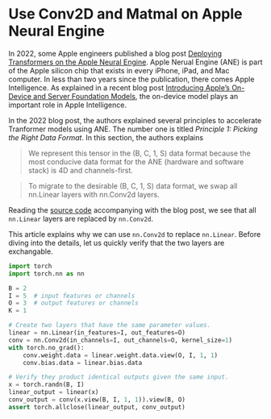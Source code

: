 # Use Conv2D and Matmal on Apple Neural Engine

In 2022, some Apple engineers published a blog post [Deploying Transformers on the Apple Neural Engine](https://machinelearning.apple.com/research/neural-engine-transformers).  Apple Nerual Engine (ANE) is part of the Apple silicon chip that exists in every iPhone, iPad, and Mac computer.  In less than two years since the publication, there comes Apple Intelligence.  As explained in a recent blog post [Introducing Apple’s On-Device and Server Foundation Models](https://machinelearning.apple.com/research/introducing-apple-foundation-models), the on-device model plays an important role in Apple Intelligence.

In the 2022 blog post, the authors explained several principles to accelerate Tranformer models using ANE.  The number one is titled *Principle 1: Picking the Right Data Format*.  In this section, the authors explains

> We represent this tensor in the (B, C, 1, S) data format because the most conducive data format for the ANE (hardware and software stack) is 4D and channels-first.

> To migrate to the desirable (B, C, 1, S) data format, we swap all nn.Linear layers with nn.Conv2d layers.

Reading the [source code](https://github.com/huggingface/transformers/blob/main/src/transformers/models/distilbert/modeling_distilbert.py) accompanying with the blog post, we see that all `nn.Linear` layers are replaced by `nn.Conv2d`.

This article explains why we can use `nn.Conv2d` to replace `nn.Linear`.  Before diving into the details, let us quickly verify that the two layers are exchangable.

```python
import torch
import torch.nn as nn

B = 2
I = 5  # input features or channels
O = 3  # output features or channels
K = 1

# Create two layers that have the same parameter values.
linear = nn.Linear(in_features=I, out_features=O)
conv = nn.Conv2d(in_channels=I, out_channels=O, kernel_size=1)
with torch.no_grad():
    conv.weight.data = linear.weight.data.view(O, I, 1, 1)
    conv.bias.data = linear.bias.data

# Verify they product identical outputs given the same input.
x = torch.randn(B, I)
linear_output = linear(x)
conv_output = conv(x.view(B, I, 1, 1)).view(B, O)
assert torch.allclose(linear_output, conv_output)
```
